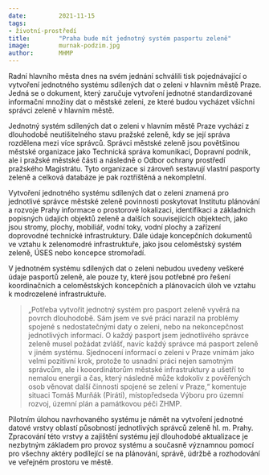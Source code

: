 ```yaml
---
date:         2021-11-15
tags:         
- životní-prostředí
title:        "Praha bude mít jednotný systém pasportu zeleně"
image: 	      murnak-podzim.jpg
author:       MHMP
---
```


Radní hlavního města dnes na svém jednání schválili tisk pojednávající o vytvoření jednotného systému sdílených dat o zeleni v hlavním městě Praze. Jedná se o dokument, který zaručuje vytvoření jednotné standardizované informační množiny dat o městské zeleni, ze které budou vycházet všichni správci zeleně v hlavním městě.

Jednotný systém sdílených dat o zeleni v hlavním městě Praze vychází z dlouhodobě neutišitelného stavu pražské zeleně, kdy se její správa rozdělena mezi více správců. Správci městské zeleně jsou povětšinou městské organizace jako Technická správa komunikací, Dopravní podnik, ale i pražské městské části a následně o Odbor ochrany prostředí pražského Magistrátu. Tyto organizace si zároveň sestavují vlastní pasporty zeleně a celková databáze je pak roztříštěná a nekompletní.

Vytvoření jednotného systému sdílených dat o zeleni znamená pro jednotlivé správce městské zeleně povinnosti poskytovat Institutu plánování a rozvoje Prahy informace o prostorové lokalizaci, identifikaci a základních popisných údajích objektů zeleně a dalších souvisejících objektech, jako jsou stromy, plochy, mobiliář, vodní toky, vodní plochy a zařízení doprovodné technické infrastruktury. Dále údaje koncepčních dokumentů ve vztahu k zelenomodré infrastruktuře, jako jsou celoměstský systém zeleně, ÚSES nebo koncepce stromořadí.

V jednotném systému sdílených dat o zeleni nebudou uvedeny veškeré údaje pasportů zeleně, ale pouze ty, které jsou potřebné pro řešení koordinačních a celoměstských koncepčních a plánovacích úloh ve vztahu k modrozelené infrastruktuře.

> „Potřeba vytvořit jednotný systém pro pasport zeleně vyvěrá na povrch dlouhodobě. Sám jsem ve své práci narazil na problémy spojené s nedostatečnými daty o zeleni, nebo na nekoncepčnost jednotlivých informací. O každý pasport jsem jednotlivého správce zeleně musel požádat zvlášť, navíc každý správce má pasport zeleně v jiném systému. Sjednocení informací o zeleni v Praze vnímám jako velmi pozitivní krok, protože to usnadní práci nejen samotným správcům, ale i kooordinátorům městské infrastruktury a ušetří to nemalou energii a čas, který následně může kdokoliv z pověřených osob věnovat další činnosti spojené se zelení v Praze,“ komentuje situaci Tomáš Murňák (Piráti), místopředseda Výboru pro územní rozvoj, územní plán a památkovou péči ZHMP.

Pilotním úlohou navrhovaného systému je námět na vytvoření jednotné datové vrstvy oblastí působností jednotlivých správců zeleně hl. m. Prahy. Zpracování této vrstvy a zajištění systému její dlouhodobé aktualizace je nezbytným základem pro provoz systému a současně významnou pomocí pro všechny aktéry podílející se na plánování, správě, údržbě a rozhodování ve veřejném prostoru ve městě.

